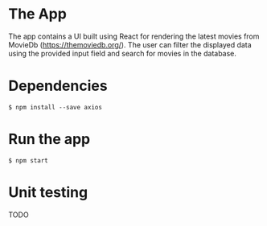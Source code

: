 # The App
The app contains a UI built using React for rendering the latest movies from MovieDb (https://themoviedb.org/).
The user can filter the displayed data using the provided input field and search for movies in the database.

# Dependencies
    $ npm install --save axios

# Run the app
    $ npm start

# Unit testing
TODO
